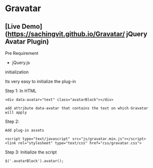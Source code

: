 # Gravatar

## [Live Demo](https://sachingvit.github.io/Gravatar/ jQuery Avatar Plugin)


Pre Requirement 

- jQuery.js

initialization 

Its very easy to initialize the plug-in 

Step 1: 
	In HTML 
	
	<div data-avatar="text" class="avatarBlock"></div>
	
	add attribute data-avatar that contains the text on which Gravatar will apply
	

Step 2:
	
	Add plug-in assets
	
	<script type="text/javascript" src="js/gravatar.min.js"></script>
	<link rel="stylesheet" type="text/css" href="css/gravatar.css">
Step 3: 
	Initialize the script
	
	$('.avatarBlock').avatar();


